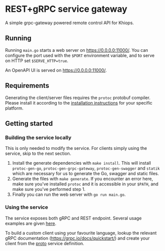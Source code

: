 # REST+gRPC service gateway

A simple grpc-gateway powered remote control API for Khiops.

## Running

Running `main.go` starts a web server on https://0.0.0.0:11000/. You can configure
the port used with the `$PORT` environment variable, and to serve on HTTP set
`$SERVE_HTTP=true`.

An OpenAPI UI is served on https://0.0.0.0:11000/.

## Requirements

Generating the client/server files requires the `protoc` protobuf compiler.
Please install it according to the
[installation instructions](https://github.com/google/protobuf#protocol-compiler-installation)
for your specific platform.

## Getting started

### Building the service locally
This is only needed to modify the service. For clients simply using the service, skip to the next section.

1. Install the generate dependencies with `make install`.
   This will install `protoc-gen-go`, `protoc-gen-grpc-gateway`, `protoc-gen-swagger` and `statik` which
   are necessary for us to generate the Go, swagger and static files.
1. Generate the files with `make generate`.
   If you encounter an error here, make sure you've installed
   `protoc` and it is accessible in your `$PATH`, and make sure
   you've performed step 1.
1. Finally you can run the web server with `go run main.go`.

### Using the service

The service exposes both gRPC and REST endpoint. Several usage examples are given [here](run_test.sh).

To build a custom client using your favourite language, lookup the relevant gRPC documentation (https://grpc.io/docs/quickstart/) and create your client from the [proto](proto/khiops.proto) service definition.